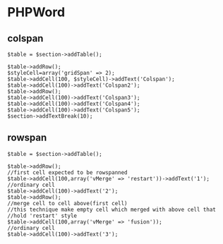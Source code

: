 PHPWord
=======
## colspan

    $table = $section->addTable();

    $table->addRow();
    $styleCell=array('gridSpan' => 2);
    $table->addCell(100, $styleCell)->addText('Colspan');
    $table->addCell(100)->addText('Colspan2');
    $table->addRow();
    $table->addCell(100)->addText('Colspan3');
    $table->addCell(100)->addText('Colspan4');
    $table->addCell(100)->addText('Colspan5');
    $section->addTextBreak(10);
    
    
## rowspan

    
    $table = $section->addTable();
    
    $table->addRow();
    //first cell expected to be rowspanned
    $table->addCell(100,array('vMerge' => 'restart'))->addText('1');
    //ordinary cell
    $table->addCell(100)->addText('2');
    $table->addRow();
    //merge cell to cell above(first cell)
    //this technique make empty cell which merged with above cell that //hold 'restart' style
    $table->addCell(100,array('vMerge' => 'fusion'));
    //ordinary cell
    $table->addCell(100)->addText('3');
